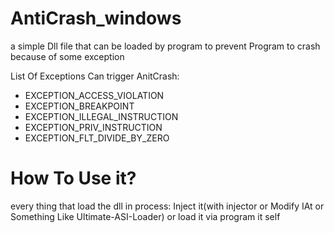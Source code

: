 # AntiCrash_windows
a simple Dll file that can be loaded by program to prevent Program to crash because of some exception

List Of Exceptions Can trigger AnitCrash:
- EXCEPTION_ACCESS_VIOLATION
- EXCEPTION_BREAKPOINT
- EXCEPTION_ILLEGAL_INSTRUCTION
- EXCEPTION_PRIV_INSTRUCTION
- EXCEPTION_FLT_DIVIDE_BY_ZERO

# How To Use it?
every thing that load the dll in process:
Inject it(with injector or Modify IAt or Something Like Ultimate-ASI-Loader) or
load it via program it self
